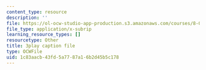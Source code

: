 ```yaml
---
content_type: resource
description: ''
file: https://ol-ocw-studio-app-production.s3.amazonaws.com/courses/8-01sc-classical-mechanics-fall-2016/1c83aacb43fd5a7787a16b2d45b5c178_ZMa-xKcM2L8.vtt
file_type: application/x-subrip
learning_resource_types: []
resourcetype: Other
title: 3play caption file
type: OCWFile
uid: 1c83aacb-43fd-5a77-87a1-6b2d45b5c178
---
```

